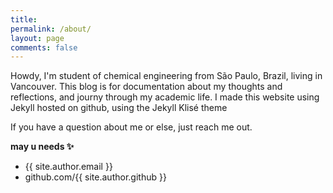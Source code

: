 ```yaml
---
title: 
permalink: /about/
layout: page
comments: false
---
```


Howdy, I'm student of chemical engineering from São Paulo, Brazil, living in Vancouver. This blog is for documentation about my thoughts and reflections, and journy through my academic life. I made this website using Jekyll hosted on github, using the Jekyll Klisé theme

If you have a question about me or else, just reach me out.

**may u needs ✨**

- {{ site.author.email }}
- github.com/{{ site.author.github }}
